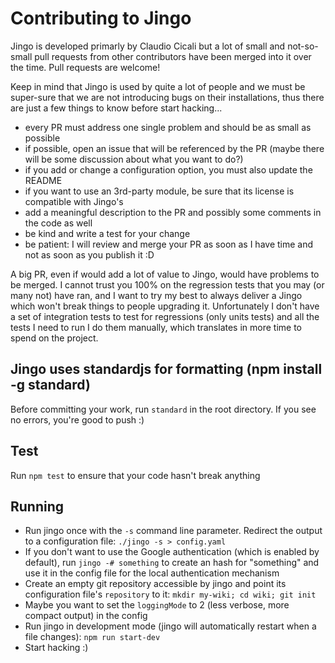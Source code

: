 # Contributing to Jingo

Jingo is developed primarly by Claudio Cicali but a lot of small and not-so-small pull requests from other contributors have been merged into it over the time. Pull requests are welcome!

Keep in mind that Jingo is used by quite a lot of people and we must be super-sure that we are not introducing bugs on their installations, thus there are just a few things to know before start hacking...

- every PR must address one single problem and should be as small as possible
- if possible, open an issue that will be referenced by the PR (maybe there will be some discussion about what you want to do?)
- if you add or change a configuration option, you must also update the README
- if you want to use an 3rd-party module, be sure that its license is compatible with Jingo's
- add a meaningful description to the PR and possibly some comments in the code as well
- be kind and write a test for your change
- be patient: I will review and merge your PR as soon as I have time and not as soon as you publish it :D

A big PR, even if would add a lot of value to Jingo, would have problems to be merged. I cannot trust you 100% on the regression tests that you may (or many not) have ran, and I want to try my best to always deliver a Jingo which won't break things to people upgrading it. Unfortunately I don't have a set of integration tests to test for regressions (only units tests) and all the tests I need to run I do them manually, which translates in more time to spend on the project.

## Jingo uses standardjs for formatting (npm install -g standard)

Before committing your work, run `standard` in the root directory. If you see no errors, you're good to push :)

## Test

Run `npm test` to ensure that your code hasn't break anything

## Running

- Run jingo once with the `-s` command line parameter. Redirect the output to a configuration file: `./jingo -s > config.yaml`
- If you don't want to use the Google authentication (which is enabled by default), run `jingo -# something` to create an hash for "something" and use it in the config file for the local authentication mechanism
- Create an empty git repository accessible by jingo and point its configuration file's `repository` to it: `mkdir my-wiki; cd wiki; git init`
- Maybe you want to set the `loggingMode` to 2 (less verbose, more compact output) in the config
- Run jingo in development mode (jingo will automatically restart when a file changes): `npm run start-dev`
- Start hacking :)
